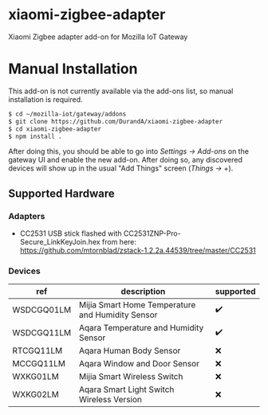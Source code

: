 # xiaomi-zigbee-adapter
Xiaomi Zigbee adapter add-on for Mozilla IoT Gateway

# Manual Installation
This add-on is not currently available via the add-ons list, so manual installation is required.

```bash
$ cd ~/mozilla-iot/gateway/addons
$ git clone https://github.com/DurandA/xiaomi-zigbee-adapter
$ cd xiaomi-zigbee-adapter
$ npm install .
```

After doing this, you should be able to go into _Settings -> Add-ons_ on the gateway UI and enable the new add-on. After doing so, any discovered devices will show up in the usual "Add Things" screen (_Things -> +_).

## Supported Hardware
### Adapters
* CC2531 USB stick flashed with CC2531ZNP-Pro-Secure_LinkKeyJoin.hex from here: https://github.com/mtornblad/zstack-1.2.2a.44539/tree/master/CC2531
### Devices
| ref        | description                                      | supported            |
|------------|--------------------------------------------------|----------------------|
| WSDCGQ01LM | Mijia Smart Home Temperature and Humidity Sensor | :heavy_check_mark:   |
| WSDCGQ11LM | Aqara Temperature and Humidity Sensor            | :heavy_check_mark:   |
| RTCGQ11LM  | Aqara Human Body Sensor                          | :x:                  |
| MCCGQ11LM  | Aqara Window and Door Sensor                     | :x:                  |
| WXKG01LM   | Mijia Smart Wireless Switch                      | :x:                  |
| WXKG02LM   | Aqara Smart Light Switch Wireless Version        | :x:                  |
